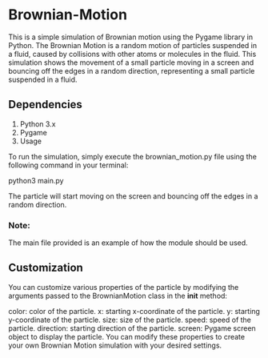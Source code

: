 # Brownian-Motion
This is a simple simulation of Brownian motion using the Pygame library in Python. The Brownian Motion is a random motion of particles suspended in a fluid, caused by collisions with other atoms or molecules in the fluid. This simulation shows the movement of a small particle moving in a screen and bouncing off the edges in a random direction, representing a small particle suspended in a fluid.

## Dependencies
1. Python 3.x
2. Pygame
3. Usage

To run the simulation, simply execute the brownian_motion.py file using the following command in your terminal:

python3 main.py

The particle will start moving on the screen and bouncing off the edges in a random direction.

### Note: 
The main file provided is an example of how the module should be used.

## Customization
You can customize various properties of the particle by modifying the arguments passed to the BrownianMotion class in the __init__ method:

color: color of the particle.
x: starting x-coordinate of the particle.
y: starting y-coordinate of the particle.
size: size of the particle.
speed: speed of the particle.
direction: starting direction of the particle.
screen: Pygame screen object to display the particle.
You can modify these properties to create your own Brownian Motion simulation with your desired settings.
